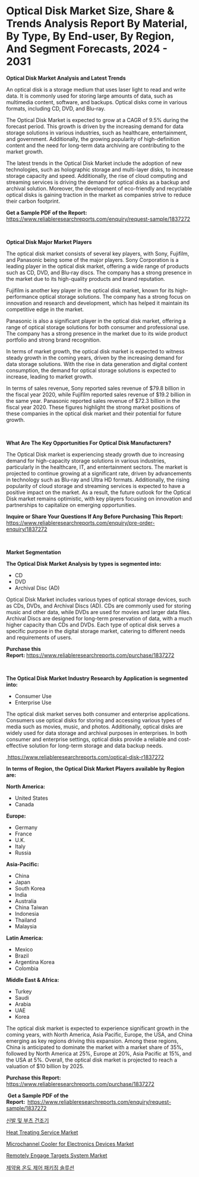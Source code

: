 <p><h1>Optical Disk Market Size, Share & Trends Analysis Report By Material, By Type, By End-user, By Region, And Segment Forecasts, 2024 - 2031</h1></p><p><strong>Optical Disk Market Analysis and Latest Trends</strong></p>
<p><p>An optical disk is a storage medium that uses laser light to read and write data. It is commonly used for storing large amounts of data, such as multimedia content, software, and backups. Optical disks come in various formats, including CD, DVD, and Blu-ray.</p><p>The Optical Disk Market is expected to grow at a CAGR of 9.5% during the forecast period. This growth is driven by the increasing demand for data storage solutions in various industries, such as healthcare, entertainment, and government. Additionally, the growing popularity of high-definition content and the need for long-term data archiving are contributing to the market growth.</p><p>The latest trends in the Optical Disk Market include the adoption of new technologies, such as holographic storage and multi-layer disks, to increase storage capacity and speed. Additionally, the rise of cloud computing and streaming services is driving the demand for optical disks as a backup and archival solution. Moreover, the development of eco-friendly and recyclable optical disks is gaining traction in the market as companies strive to reduce their carbon footprint.</p></p>
<p><strong>Get a Sample PDF of the Report:&nbsp;</strong> <a href="https://www.reliableresearchreports.com/enquiry/request-sample/1837272">https://www.reliableresearchreports.com/enquiry/request-sample/1837272</a></p>
<p>&nbsp;</p>
<p><strong>Optical Disk Major Market Players</strong></p>
<p><p>The optical disk market consists of several key players, with Sony, Fujifilm, and Panasonic being some of the major players. Sony Corporation is a leading player in the optical disk market, offering a wide range of products such as CD, DVD, and Blu-ray discs. The company has a strong presence in the market due to its high-quality products and brand reputation.</p><p>Fujifilm is another key player in the optical disk market, known for its high-performance optical storage solutions. The company has a strong focus on innovation and research and development, which has helped it maintain its competitive edge in the market.</p><p>Panasonic is also a significant player in the optical disk market, offering a range of optical storage solutions for both consumer and professional use. The company has a strong presence in the market due to its wide product portfolio and strong brand recognition.</p><p>In terms of market growth, the optical disk market is expected to witness steady growth in the coming years, driven by the increasing demand for data storage solutions. With the rise in data generation and digital content consumption, the demand for optical storage solutions is expected to increase, leading to market growth.</p><p>In terms of sales revenue, Sony reported sales revenue of $79.8 billion in the fiscal year 2020, while Fujifilm reported sales revenue of $19.2 billion in the same year. Panasonic reported sales revenue of $72.3 billion in the fiscal year 2020. These figures highlight the strong market positions of these companies in the optical disk market and their potential for future growth.</p></p>
<p>&nbsp;</p>
<p><strong>What Are The Key Opportunities For Optical Disk Manufacturers?</strong></p>
<p><p>The Optical Disk market is experiencing steady growth due to increasing demand for high-capacity storage solutions in various industries, particularly in the healthcare, IT, and entertainment sectors. The market is projected to continue growing at a significant rate, driven by advancements in technology such as Blu-ray and Ultra HD formats. Additionally, the rising popularity of cloud storage and streaming services is expected to have a positive impact on the market. As a result, the future outlook for the Optical Disk market remains optimistic, with key players focusing on innovation and partnerships to capitalize on emerging opportunities.</p></p>
<p><strong>Inquire or Share Your Questions If Any Before Purchasing This Report:</strong> <a href="https://www.reliableresearchreports.com/enquiry/pre-order-enquiry/1837272">https://www.reliableresearchreports.com/enquiry/pre-order-enquiry/1837272</a></p>
<p>&nbsp;</p>
<p><strong>Market Segmentation</strong></p>
<p><strong>The Optical Disk Market Analysis by types is segmented into:</strong></p>
<p><ul><li>CD</li><li>DVD</li><li>Archival Disc (AD)</li></ul></p>
<p><p>Optical Disk Market includes various types of optical storage devices, such as CDs, DVDs, and Archival Discs (AD). CDs are commonly used for storing music and other data, while DVDs are used for movies and larger data files. Archival Discs are designed for long-term preservation of data, with a much higher capacity than CDs and DVDs. Each type of optical disk serves a specific purpose in the digital storage market, catering to different needs and requirements of users.</p></p>
<p><strong>Purchase this Report:&nbsp;</strong><a href="https://www.reliableresearchreports.com/purchase/1837272">https://www.reliableresearchreports.com/purchase/1837272</a></p>
<p>&nbsp;</p>
<p><strong>The Optical Disk Market Industry Research by Application is segmented into:</strong></p>
<p><ul><li>Consumer Use</li><li>Enterprise Use</li></ul></p>
<p><p>The optical disk market serves both consumer and enterprise applications. Consumers use optical disks for storing and accessing various types of media such as movies, music, and photos. Additionally, optical disks are widely used for data storage and archival purposes in enterprises. In both consumer and enterprise settings, optical disks provide a reliable and cost-effective solution for long-term storage and data backup needs.</p></p>
<p><a href="https://www.reliableresearchreports.com/optical-disk-r1837272">&nbsp;https://www.reliableresearchreports.com/optical-disk-r1837272</a></p>
<p><strong>In terms of Region, the Optical Disk Market Players available by Region are:</strong></p>
<p>
    <p> <strong> North America: </strong>
        <ul>
            <li>United States</li>
            <li>Canada</li>
        </ul>
        </p> 
    <p> <strong> Europe: </strong>
        <ul>
            <li>Germany</li>
            <li>France</li>
            <li>U.K.</li>
            <li>Italy</li>
            <li>Russia</li>
        </ul>
        </p> 
    <p> <strong> Asia-Pacific: </strong>
        <ul>
            <li>China</li>
            <li>Japan</li>
            <li>South Korea</li>
            <li>India</li>
            <li>Australia</li>
            <li>China Taiwan</li>
            <li>Indonesia</li>
            <li>Thailand</li>
            <li>Malaysia</li>
        </ul>
        </p> 
    <p> <strong> Latin America: </strong>
        <ul>
            <li>Mexico</li>
            <li>Brazil</li>
            <li>Argentina Korea</li>
            <li>Colombia</li>
        </ul>
        </p> 
    <p> <strong> Middle East & Africa: </strong>
        <ul>
            <li>Turkey</li>
            <li>Saudi</li>
            <li>Arabia</li>
            <li>UAE</li>
            <li>Korea</li>
        </ul>
    </p>
    </p>
<p><p>The optical disk market is expected to experience significant growth in the coming years, with North America, Asia Pacific, Europe, the USA, and China emerging as key regions driving this expansion. Among these regions, China is anticipated to dominate the market with a market share of 35%, followed by North America at 25%, Europe at 20%, Asia Pacific at 15%, and the USA at 5%. Overall, the optical disk market is projected to reach a valuation of $10 billion by 2025.</p></p>
<p><strong>Purchase this Report: </strong><a href="https://www.reliableresearchreports.com/purchase/1837272">https://www.reliableresearchreports.com/purchase/1837272</a></p>
<p>&nbsp;<strong>Get a Sample PDF of the Report:&nbsp;&nbsp;</strong><a href="https://www.reliableresearchreports.com/enquiry/request-sample/1837272">https://www.reliableresearchreports.com/enquiry/request-sample/1837272</a></p>
<p><strong></strong></p>
<p><p><a href="https://medium.com/@kelvinfeenrey98677/%EA%B8%80%EB%A1%9C%EB%B2%8C-%EC%8B%A0%EB%B0%9C-%EB%B0%8F-%EB%B6%80%EC%B8%A0-%EA%B1%B4%EC%A1%B0%EA%B8%B0-%EC%8B%9C%EC%9E%A5-%EA%B8%B0%ED%9A%8C-%EB%B0%8F-2024%EB%85%84%EB%B6%80%ED%84%B0-2031%EB%85%84%EA%B9%8C%EC%A7%80%EC%9D%98-%EC%98%88%EC%B8%A1-e4dc088f8c38">신발 및 부츠 건조기</a></p><p><a href="https://issuu.com/reportprime-2/docs/heat-treating-service-market-size-2030.pptx">Heat Treating Service Market</a></p><p><a href="https://medium.com/@kair.irfan6/global-microchannel-cooler-for-electronics-devices-market-focus-on-application-end-use-industry-d3b2d250a295">Microchannel Cooler for Electronics Devices Market</a></p><p><a href="https://issuu.com/reportprime-2/docs/remotely-engage-targets-system-market-size-2030.pp">Remotely Engage Targets System Market</a></p><p><a href="https://medium.com/@vlcostes/%EC%95%BD%ED%92%88%EC%9D%84-%EC%9C%84%ED%95%9C-%EC%98%A8%EB%8F%84-%EC%A1%B0%EC%A0%88-%ED%8F%AC%EC%9E%A5-%EC%86%94%EB%A3%A8%EC%85%98-%EC%8B%9C%EC%9E%A5-%EA%B7%9C%EB%AA%A8-%EC%84%B1%EC%9E%A5-%EB%8F%99%ED%96%A5-%ED%86%B5%EA%B3%84-%EB%B0%8F-%EC%98%88%EC%B8%A1-2024-2031-d73d3710e654">제약용 온도 제어 패키징 솔루션</a></p></p>